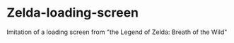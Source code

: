 # Zelda-loading-screen
Imitation of a loading screen from "the Legend of Zelda: Breath of the Wild"
